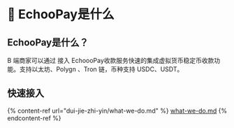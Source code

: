 # 👋 EchooPay是什么

## EchooPay是什么？

B 端商家可以通过 接入 EchoooPay收款服务快速的集成虚拟货币稳定币收款功能。支持以太坊、Polygn 、Tron 链，币种支持 USDC、USDT。

## 快速接入

{% content-ref url="dui-jie-zhi-yin/what-we-do.md" %}
[what-we-do.md](dui-jie-zhi-yin/what-we-do.md)
{% endcontent-ref %}

##
